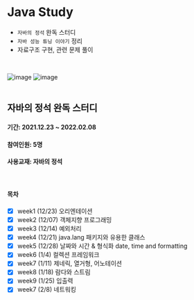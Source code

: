 # Java Study
- `자바의 정석` 완독 스터디
- `자바 성능 튜닝 이야기` 정리
- 자료구조 구현, 관련 문제 풀이
<br>

![image](https://user-images.githubusercontent.com/60869749/147645871-33dcaa2b-59d2-4f1d-9c4f-ad8b482cb9b2.png)
![image](https://user-images.githubusercontent.com/60869749/147646110-41f06e7a-7e1a-40e5-8d1b-c158190ca95f.png)
<br><br>

## 자바의 정석 완독 스터디
#### 기간: 2021.12.23 ~ 2022.02.08
#### 참여인원: 5명
#### 사용교재: 자바의 정석
<br>

#### 목차
- [X] week1 (12/23) 오리엔테이션
- [X] week2 (12/07) 객체지향 프로그래밍
- [X] week3 (12/14) 예외처리
- [X] week4 (12/21) java.lang 패키지와 유용한 클래스
- [X] week5 (12/28) 날짜와 시간 & 형식화 date, time and formatting
- [X] week6 (1/4) 컬렉션 프레임워크
- [X] week7 (1/11) 제네릭, 열거형, 어노테이션
- [X] week8 (1/18) 람다와 스트림
- [X] week9 (1/25) 입출력
- [X] week7 (2/8) 네트워킹
